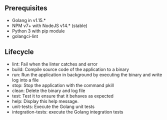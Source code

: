 ## Prerequisites

* Golang in v1.15.*
* NPM v7+ with NodeJS v14.* (stable)
* Python 3 with pip module
* golangci-lint

## Lifecycle

* lint:    Fail when the linter catches and error
* build:   Compile source code of the application to a binary
* run:     Run the application in background by executing the binary and write log into a file
* stop:    Stop the application with the command pkill
* clean:   Delete the binary and log file
* test:    Test it to ensure that it behaves as expected
* help:    Display this help message.
* unit-tests:   Execute the Golang unit tests
* integration-tests:    execute the Golang integration tests
